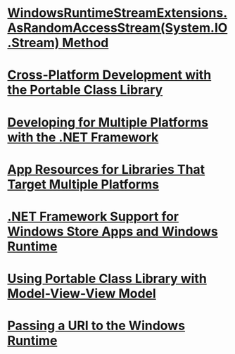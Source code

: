 # [WindowsRuntimeStreamExtensions.AsRandomAccessStream(System.IO.Stream) Method](windowsruntimestreamextensions-asrandomaccessstream-system-io-stream-method.md)
# [Cross-Platform Development with the Portable Class Library](cross-platform-development-with-the-portable-class-library.md)
# [Developing for Multiple Platforms with the .NET Framework](developing-for-multiple-platforms.md)
# [App Resources for Libraries That Target Multiple Platforms](app-resources-for-libraries-that-target-multiple-platforms.md)
# [.NET Framework Support for Windows Store Apps and Windows Runtime](support-for-windows-store-apps-and-windows-runtime.md)
# [Using Portable Class Library with Model-View-View Model](using-portable-class-library-with-model-view-view-model.md)
# [Passing a URI to the Windows Runtime](passing-a-uri-to-the-windows-runtime.md)
